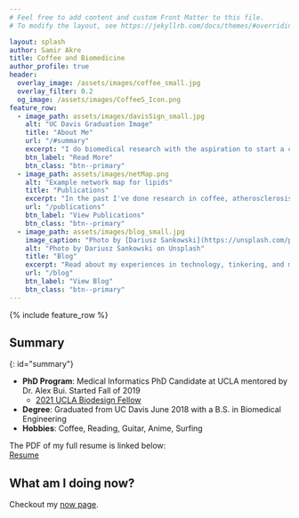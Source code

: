 ```yaml
---
# Feel free to add content and custom Front Matter to this file.
# To modify the layout, see https://jekyllrb.com/docs/themes/#overriding-theme-defaults

layout: splash
author: Samir Akre
title: Coffee and Biomedicine
author_profile: true
header:
  overlay_image: /assets/images/coffee_small.jpg
  overlay_filter: 0.2
  og_image: /assets/images/CoffeeS_Icon.png
feature_row:
  - image_path: assets/images/davisSign_small.jpg
    alt: "UC Davis Graduation Image"
    title: "About Me"
    url: "/#summary"
    excerpt: "I do biomedical research with the aspiration to start a company."
    btn_label: "Read More"
    btn_class: "btn--primary"
  - image_path: assets/images/netMap.png
    alt: "Example network map for lipids"
    title: "Publications"
    excerpt: "In the past I've done research in coffee, atherosclerosis, synethetic biology, microbiology, and algorithm development."
    url: "/publications"
    btn_label: "View Publications"
    btn_class: "btn--primary"
  - image_path: assets/images/blog_small.jpg
    image_caption: "Photo by [Dariusz Sankowski](https://unsplash.com/photos/3OiYMgDKJ6k?utm_source=unsplash&utm_medium=referral&utm_content=creditCopyText) on [Unsplash](https://unsplash.com/search/photos/blog?utm_source=unsplash&utm_medium=referral&utm_content=creditCopyText)"
    alt: "Photo by Dariusz Sankowski on Unsplash"
    title: "Blog"
    excerpt: "Read about my experiences in technology, tinkering, and more."
    url: "/blog"
    btn_label: "View Blog"
    btn_class: "btn--primary"
---
```


{% include feature_row %}

## Summary
{: id="summary"}
- **PhD Program**: Medical Informatics PhD Candidate at UCLA mentored by Dr. Alex Bui. Started Fall of 2019
  - [2021 UCLA Biodesign Fellow](https://biodesign.ucla.edu/)
- **Degree**: Graduated from UC Davis June 2018 with a B.S. in Biomedical Engineering
- **Hobbies**: Coffee, Reading, Guitar, Anime, Surfing

The PDF of my full resume is linked below:  
[Resume](/assets/Samir_Akre_Resume_011618.pdf)

## What am I doing now?
Checkout my [now page](/now).
